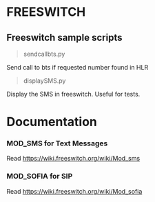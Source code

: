 # FREESWITCH

## Freeswitch sample scripts

> sendcallbts.py

Send call to bts if requested number found in HLR

> displaySMS.py

Display the SMS in freeswitch. Useful for tests.

# Documentation

### MOD_SMS for Text Messages

Read https://wiki.freeswitch.org/wiki/Mod_sms

### MOD_SOFIA for SIP

Read https://wiki.freeswitch.org/wiki/Mod_sofia
